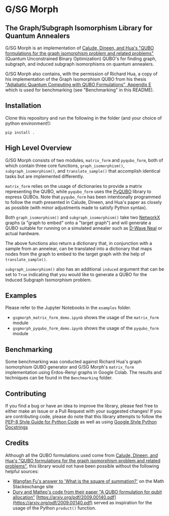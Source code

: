 # G/SG Morph

## The Graph/Subgraph Isomorphism Library for Quantum Annealers

G/SG Morph is an implementation of [Calude, Dineen, and Hua's "QUBO formulations for the graph isomorphism problem and related problems"](https://doi.org/10.1016/j.tcs.2017.04.016) (Quantum Unconstrained Binary Optimization) QUBO's for finding graph, subgraph, and induced subgraph isomorphisms on quantum annealers.

G/SG Morph also contains, with the permission of Richard Hua, a copy of his implementation of the Graph Isomorphism QUBO from his thesis ["Adiabatic Quantum Computing with QUBO Formulations", Appendix E](https://researchspace.auckland.ac.nz/bitstream/handle/2292/31576/whole.pdf?sequence=2&isAllowed=y) which is used for benchmarking (see "Benchmarking" in this README).

## Installation

Clone this repository and run the following in the folder (and your choice of python environment!):

```
pip install .
```

## High Level Overview

G/SG Morph consists of two modules, `matrix_form` and `pyqubo_form`, both of which contain three core functions, `graph_isomorphism()`, `subgraph_isomorphism()`, and `translate_sample()` that accomplish identical tasks but are implemented differently. 

`matrix_form` relies on the usage of dictionaries to provide a matrix representing the QUBO, while `pyqubo_form` uses the [PyQUBO](https://github.com/recruit-communications/pyqubo) library to express QUBOs. Note that `pyqubo_form` has been intentionally programmed to follow the math presented in Calude, Dineen, and Hua's paper as closely as possible (with minor adjustments made to satisfy Python syntax). 

Both `graph_isomorphism()` and `subgraph_isomorphism()` take two [NetworkX](https://networkx.org/) graphs (a "graph to embed" onto a  "target graph") and will generate a QUBO suitable for running on a simulated annealer such as [D-Wave Neal](https://github.com/dwavesystems/dwave-neal) or actual hardware.

The above functions also return a dictionary that, in conjunction with a sample from an annelear, can be translated into a dictionary that maps nodes from the graph to embed to the target graph with the help of `translate_sample()`.

`subgraph_isomorphism()` also has an additional `induced` argument that can be set to `True` indicating that you would like to generate a QUBO for the Induced Subgraph Isomorphism problem.

## Examples

Please refer to the Jupyter Notebooks in the `examples` folder.

* `gsgmorph_matrix_form_demo.ipynb` shows the usage of the `matrix_form` module
* `gsgmorph_pyqubo_form_demo.ipynb` shows the usage of the `pyqubo_form` module

## Benchmarking

Some benchmarking was conducted against Richard Hua's graph isomorphism QUBO generator and G/SG Morph's `matrix_form` implementation using Erdos-Renyi graphs in Google Colab. The results and techniques can be found in the `Benchmarking` folder.

## Contributing

If you find a bug or have an idea to improve the library, please feel free to either make an Issue or a Pull Request with your suggested changes! If you are contributing code, please do note that this library attempts to follow the [PEP-8 Style Guide for Python Code](https://www.python.org/dev/peps/pep-0008/#package-and-module-names) as well as using [Google Style Python Docstrings](https://sphinxcontrib-napoleon.readthedocs.io/en/latest/example_google.html)

## Credits

Although all the QUBO formulations used come from [Calude, Dineen, and Hua's "QUBO formulations for the graph isomorphism problem and related problems"](https://doi.org/10.1016/j.tcs.2017.04.016), this library would not have been possible without the following helpful sources:

* [Wangfan Fu's answer to 'What is the square of summation?'](https://math.stackexchange.com/questions/329344/what-is-the-square-of-summation) on the Math Stackexchange site
* [Dury and Matteo's code from their paper "A QUBO formulation for qubit allocation"](https://github.com/bdury/QUBO-for-Qubit-Allocation) [https://arxiv.org/pdf/2009.00140.pdf](https://arxiv.org/pdf/2009.00140.pdf) served as inspiration for the usage of the Python `product()` function. 